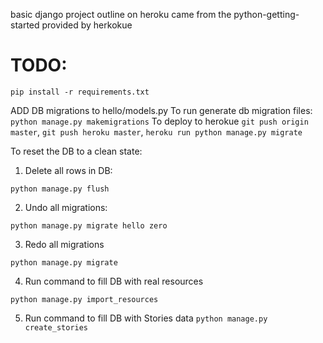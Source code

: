 basic django project outline on heroku came from the python-getting-started provided by herkokue

# TODO: 
`pip install -r requirements.txt`

ADD DB migrations to hello/models.py
To run generate db migration files: `python manage.py makemigrations`
To deploy to herokue `git push origin master`, `git push heroku master`, `heroku run python manage.py migrate`


To reset the DB to a clean state:

1. Delete all rows in DB:

`python manage.py flush`

2. Undo all migrations:

`python manage.py migrate hello zero`

3. Redo all migrations

`python manage.py migrate`

4. Run command to fill DB with real resources

`python manage.py import_resources`

5. Run command to fill DB with Stories data
`python manage.py create_stories`
